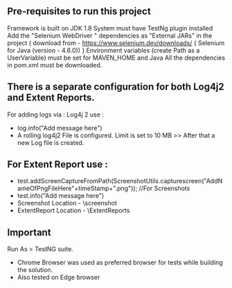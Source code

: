 Pre-requisites to run this project
-----------------------------------
 Framework is built on JDK 1.8
 System must have TestNg plugin installed
 Add the "Selenium WebDriver " dependencies as "External JARs" in the project
( download from - https://www.selenium.dev/downloads/ { Selenium for Java (version - 4.6.0)) }
 Environment variables (create Path as a UserVariable) must be set for MAVEN_HOME and Java
 All the dependencies in pom.xml must be downloaded.


There is a separate configuration for  both Log4j2 and Extent Reports.
-------------------------------------------------------------------------------------------
For adding logs via : Log4j 2 use : 			
 - log.info("Add message here")
 - A rolling log4j2 File is configured. Limit is set to 10 MB >> After that a new Log file is created.

For Extent Report use : 
------------------------
 - test.addScreenCaptureFromPath(ScreenshotUtils.capturescreen("AddNameOfPngFileHere"+timeStamp+".png")); //For Screenshots
 - test.info("Add message here")
 - Screenshot Location - \screenshot
 - ExtentReport Location - \ExtentReports



Important
----------
Run As > TestNG suite.

- Chrome Browser was used as preferred browser for tests while building the solution.
- Also tested on Edge browser


